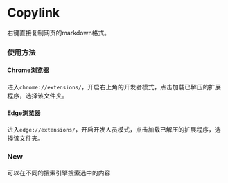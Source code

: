 # Copylink

右键直接复制网页的markdown格式。

### 使用方法

#### Chrome浏览器

进入`chrome://extensions/`，开启右上角的开发者模式，点击加载已解压的扩展程序，选择该文件夹。

#### Edge浏览器

进入`edge://extensions/`，开启开发人员模式，点击加载已解压的扩展程序，选择该文件夹。

### New

可以在不同的搜索引擎搜索选中的内容